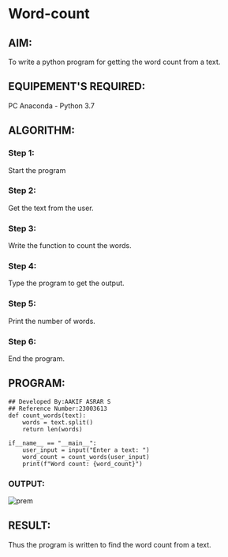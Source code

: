 # Word-count
## AIM:
To write a python program for getting the word count from a text.
## EQUIPEMENT'S REQUIRED: 
PC
Anaconda - Python 3.7
## ALGORITHM: 
### Step 1:
Start the program

### Step 2: 
Get the text from the user.
 
### Step 3:
Write the function to count the words.

### Step 4: 
Type the program to get the output.

### Step 5:
Print the number of words.

### Step 6: 
End the program.

## PROGRAM:
~~~
## Developed By:AAKIF ASRAR S
## Reference Number:23003613
def count_words(text):
    words = text.split()
    return len(words)

if__name__ == "__main__":
    user_input = input("Enter a text: ")
    word_count = count_words(user_input)
    print(f"Word count: {word_count}")
~~~

### OUTPUT:
![prem](https://github.com/MOHAMEDAAKIFASRAR/Word-count/assets/148514683/31015f36-6bcd-4b18-b4c1-f217b82c890c)




## RESULT:
Thus the program is written to find the word count from a text.

